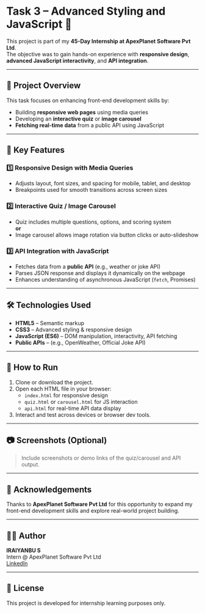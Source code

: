 # Task 3 – Advanced Styling and JavaScript 🎯

This project is part of my **45-Day Internship at ApexPlanet Software Pvt Ltd**.  
The objective was to gain hands-on experience with **responsive design**, **advanced JavaScript interactivity**, and **API integration**.

---

## 📌 Project Overview

This task focuses on enhancing front-end development skills by:

- Building **responsive web pages** using media queries
- Developing an **interactive quiz** or **image carousel**
- **Fetching real-time data** from a public API using JavaScript

---

## 🌟 Key Features

### 1️⃣ Responsive Design with Media Queries
- Adjusts layout, font sizes, and spacing for mobile, tablet, and desktop
- Breakpoints used for smooth transitions across screen sizes

### 2️⃣ Interactive Quiz / Image Carousel
- Quiz includes multiple questions, options, and scoring system  
**or**
- Image carousel allows image rotation via button clicks or auto-slideshow

### 3️⃣ API Integration with JavaScript
- Fetches data from a **public API** (e.g., weather or joke API)
- Parses JSON response and displays it dynamically on the webpage
- Enhances understanding of asynchronous JavaScript (`fetch`, Promises)

---

## 🛠️ Technologies Used

- **HTML5** – Semantic markup
- **CSS3** – Advanced styling & responsive design
- **JavaScript (ES6)** – DOM manipulation, interactivity, API fetching
- **Public APIs** – (e.g., OpenWeather, Official Joke API)

---

## 🚀 How to Run

1. Clone or download the project.
2. Open each HTML file in your browser:
   - `index.html` for responsive design
   - `quiz.html` or `carousel.html` for JS interaction
   - `api.html` for real-time API data display
3. Interact and test across devices or browser dev tools.

---

## 📷 Screenshots (Optional)

> Include screenshots or demo links of the quiz/carousel and API output.

---

## 🙌 Acknowledgements

Thanks to **ApexPlanet Software Pvt Ltd** for this opportunity to expand my front-end development skills and explore real-world project building.

---

## 👨‍💻 Author

**IRAIYANBU S**  
Intern @ ApexPlanet Software Pvt Ltd  
[LinkedIn](https://www.linkedin.com/in/irailokesh369)

---

## 📌 License

This project is developed for internship learning purposes only.
